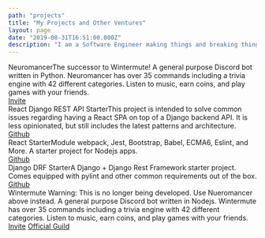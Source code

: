 ```yaml
---
path: "projects"
title: "My Projects and Other Ventures"
layout: page
date: "2019-08-31T16:51:00.000Z"
description: "I am a Software Engineer making things and breaking things."
---
```


<div class="row">
  <div class="col-md-6">
    <div class="card blue-grey purple-1">
      <div class="card-content white-text">
        <span class="card-title">Neuromancer</span>The successor to Wintermute!
        A general purpose Discord bot written in Python. Neuromancer has over 35
        commands including a trivia engine with 42 different categories. Listen
        to music, earn coins, and play games with your friends.
      </div>
      <div class="card-action">
        <a
          href="https://discordapp.com/oauth2/authorize?client_id=393278638809808896&amp;scope=bot&amp;permissions=37219392">Invite</a>
      </div>
    </div>
  </div>
  <div class="col-md-6">
    <div class="card blue-grey tealish">
      <div class="card-content white-text">
        <span class="card-title">React Django REST API Starter</span>This
        project is intended to solve common issues regarding having a React SPA
        on top of a Django backend API. It is less opinionated, but still
        includes the latest patterns and architecture.
      </div>
      <div class="card-action">
        <a href="https://github.com/zeevosec/react-django-rest-api-starter">Github</a>
      </div>
  </div>
</div>
<div class="row">
  <div class="col-md-6">
    <div class="card blue-grey sepia">
      <div class="card-content black-text">
        <span class="card-title black-text">React Starter</span>Module webpack, Jest,
        Bootstrap, Babel, ECMA6, Eslint, and More. A starter project for Nodejs
        apps.
      </div>
      <div class="card-action">
        <a class="black-text" href="https://github.com/zeevosec/react-starter">Github</a>
      </div>
    </div>
  </div>
  <div class="col-md-6">
    <div class="card blue-grey redish">
      <div class="card-content white-text">
        <span class="card-title">Django DRF Starter</span>A Django + Django Rest
        Framework starter project. Comes equipped with pylint and other common
        requirements out of the box.
      </div>
      <div class="card-action">
        <a href="https://github.com/zeevosec/django-drf-starter">Github</a>
      </div>
    </div>
  </div>
  <div class="col-md-6">
    <div class="card blue-grey darken-1">
      <div class="card-content white-text">
        <span class="card-title">Wintermute</span>
        <span class="card-title">Warning: This is no longer being developed. Use Nueromancer above instead.</span>
        A general purpose Discord bot written in Nodejs. Wintermute has over 35
        commands including a trivia engine with 42 different categories. Listen
        to music, earn coins, and play games with your friends.
      </div>
      <div class="card-action">
        <a href="https://discordapp.com/oauth2/authorize?&amp;client_id=330168484216700939&amp;scope=bot&amp;permissions=0">Invite</a>
        <a href="https://discord.gg/H5NpFyF">Official Guild</a>
      </div>
    </div>
  </div>
</div>
